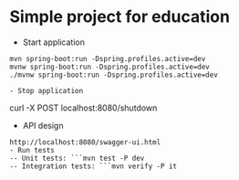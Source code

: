 Simple project for education
============================

- Start application
```
mvn spring-boot:run -Dspring.profiles.active=dev
mvnw spring-boot:run -Dspring.profiles.active=dev
./mvnw spring-boot:run -Dspring.profiles.active=dev

- Stop application
```
curl -X POST localhost:8080/shutdown
- API design
```
http://localhost:8080/swagger-ui.html
- Run tests
-- Unit tests: ```mvn test -P dev
-- Integration tests: ```mvn verify -P it

